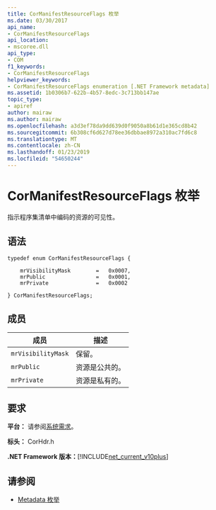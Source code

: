 ```yaml
---
title: CorManifestResourceFlags 枚举
ms.date: 03/30/2017
api_name:
- CorManifestResourceFlags
api_location:
- mscoree.dll
api_type:
- COM
f1_keywords:
- CorManifestResourceFlags
helpviewer_keywords:
- CorManifestResourceFlags enumeration [.NET Framework metadata]
ms.assetid: 1b0306b7-622b-4b57-8edc-3c713bb147ae
topic_type:
- apiref
author: mairaw
ms.author: mairaw
ms.openlocfilehash: a3d3ef78da9dd639d0f9050a8b61d1e365cd8b42
ms.sourcegitcommit: 6b308cf6d627d78ee36dbbae8972a310ac7fd6c8
ms.translationtype: MT
ms.contentlocale: zh-CN
ms.lasthandoff: 01/23/2019
ms.locfileid: "54650244"
---
```

# <a name="cormanifestresourceflags-enumeration"></a>CorManifestResourceFlags 枚举
指示程序集清单中编码的资源的可见性。  
  
## <a name="syntax"></a>语法  
  
```  
typedef enum CorManifestResourceFlags {  
  
    mrVisibilityMask        =   0x0007,  
    mrPublic                =   0x0001,  
    mrPrivate               =   0x0002  
  
} CorManifestResourceFlags;  
```  
  
## <a name="members"></a>成员  
  
|成员|描述|  
|------------|-----------------|  
|`mrVisibilityMask`|保留。|  
|`mrPublic`|资源是公共的。|  
|`mrPrivate`|资源是私有的。|  
  
## <a name="requirements"></a>要求  
 **平台：** 请参阅[系统需求](../../../../docs/framework/get-started/system-requirements.md)。  
  
 **标头：** CorHdr.h  
  
 **.NET Framework 版本：**[!INCLUDE[net_current_v10plus](../../../../includes/net-current-v10plus-md.md)]  
  
## <a name="see-also"></a>请参阅
- [Metadata 枚举](../../../../docs/framework/unmanaged-api/metadata/metadata-enumerations.md)
